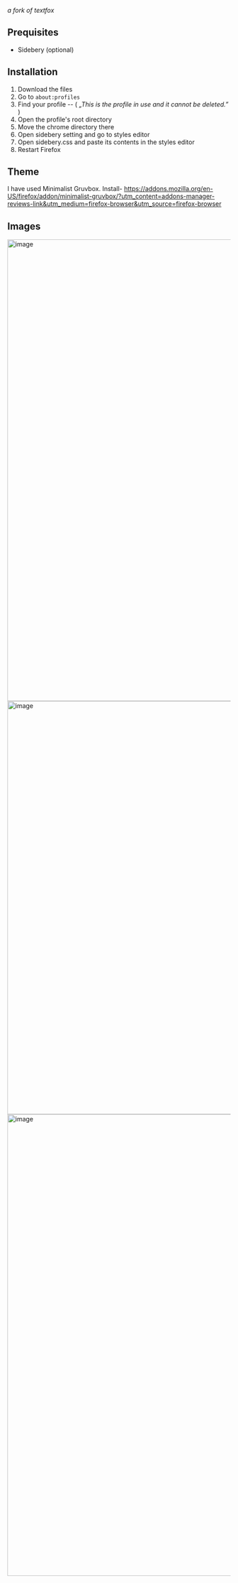 
_a fork of textfox_


## Prequisites

- Sidebery (optional)

## Installation


1. Download the files
2. Go to `about:profiles`
3. Find your profile -- ( _„This is the profile in use and it cannot be deleted.”_ )
4. Open the profile's root directory
5. Move the chrome directory there
6. Open sidebery setting and go to styles editor
7. Open sidebery.css and paste its contents in the styles editor
8. Restart Firefox

## Theme
I have used Minimalist Gruvbox.
Install- https://addons.mozilla.org/en-US/firefox/addon/minimalist-gruvbox/?utm_content=addons-manager-reviews-link&utm_medium=firefox-browser&utm_source=firefox-browser

## Images
<img width="1920" height="1040" alt="image" src="https://github.com/user-attachments/assets/352e55bc-a2ce-4ec3-9c58-8f367f22328d" />
<img width="1586" height="931" alt="image" src="https://github.com/user-attachments/assets/c932e3ce-8a69-42a5-86a2-1f948ab7be91" />
<img width="1920" height="1040" alt="image" src="https://github.com/user-attachments/assets/510fce1d-e809-4075-85fc-3183c4111bb3" />
